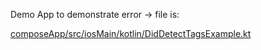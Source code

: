 Demo App to demonstrate error -> file is:

[composeApp/src/iosMain/kotlin/DidDetectTagsExample.kt](https://github.com/diarmuidmcg/didDetectTagsReproduction/blob/main/composeApp/src/iosMain/kotlin/DidDetectTagsExample.kt)
